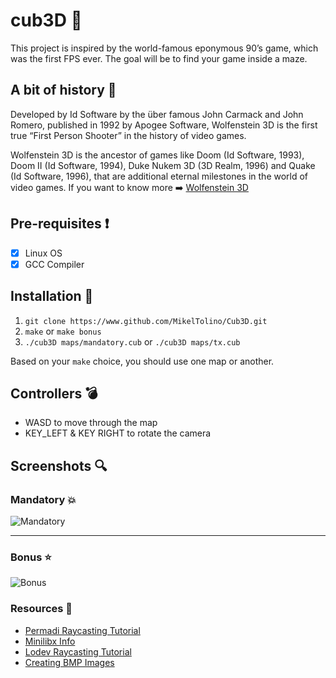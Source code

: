 # cub3D :black_square_button:
This project is inspired by the world-famous eponymous 90’s game, which was the first FPS ever. The goal will be to
find your game inside a maze.

## A bit of history :book:
Developed by Id Software by the über famous John Carmack and John Romero, published in 1992 by Apogee Software, Wolfenstein 3D is the first true “First Person
Shooter” in the history of video games.

Wolfenstein 3D is the ancestor of games like Doom (Id Software, 1993), Doom II
(Id Software, 1994), Duke Nukem 3D (3D Realm, 1996) and Quake (Id Software, 1996),
that are additional eternal milestones in the world of video games.
If you want to know more :arrow_right: [Wolfenstein 3D](https://es.wikipedia.org/wiki/Wolfenstein_3D)

## Pre-requisites :exclamation:
- [x] Linux OS
- [x] GCC Compiler

## Installation :rocket:
1. `git clone https://www.github.com/MikelTolino/Cub3D.git`
2. `make` or `make bonus`
3. `./cub3D maps/mandatory.cub` or `./cub3D maps/tx.cub`

Based on your `make` choice, you should use one map or another.

## Controllers :bomb:

- WASD to move through the map
- KEY_LEFT & KEY RIGHT to rotate the camera

## Screenshots :mag:
### Mandatory :boom:
![Mandatory](screenshots/mandatory.png)
___
### Bonus :star:
![Bonus](screenshots/bonus1.png)

### Resources :book:
+ [Permadi Raycasting Tutorial](https://permadi.com/1996/05/ray-casting-tutorial-table-of-contents/)
+ [Minilibx Info](https://qst0.github.io/ft_libgfx/)
+ [Lodev Raycasting Tutorial](https://lodev.org/cgtutor/raycasting.html)
+ [Creating BMP Images](http://ricardolovelace.com/creating-bitmap-images-with-c-on-windows.html)
